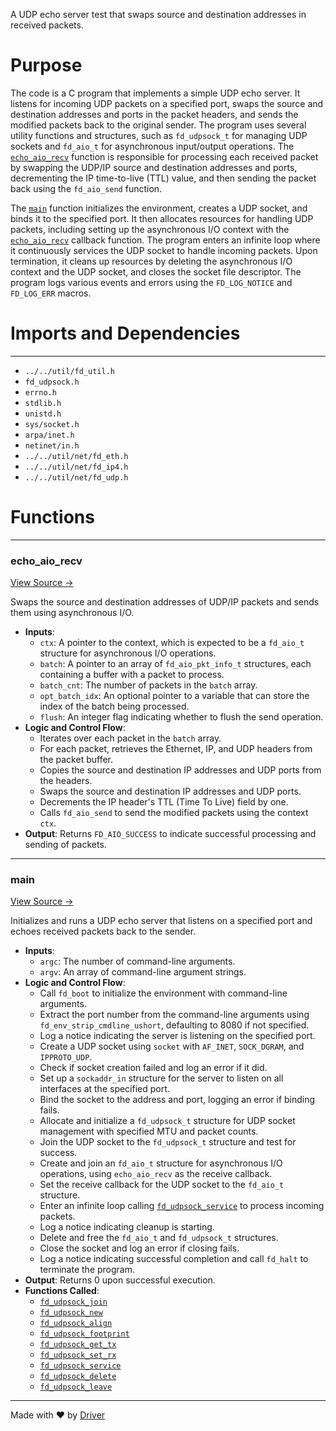 <!--------------------------------------------------------------------------------->
<!-- IMPORTANT: This file is auto-generated by Driver (https://driver.ai). -------->
<!-- Manual edits may be overwritten on future commits. --------------------------->
<!--------------------------------------------------------------------------------->

A UDP echo server test that swaps source and destination addresses in received packets.

# Purpose
The code is a C program that implements a simple UDP echo server. It listens for incoming UDP packets on a specified port, swaps the source and destination addresses and ports in the packet headers, and sends the modified packets back to the original sender. The program uses several utility functions and structures, such as `fd_udpsock_t` for managing UDP sockets and `fd_aio_t` for asynchronous input/output operations. The [`echo_aio_recv`](<#echo_aio_recv>) function is responsible for processing each received packet by swapping the UDP/IP source and destination addresses and ports, decrementing the IP time-to-live (TTL) value, and then sending the packet back using the `fd_aio_send` function.

The [`main`](<#main>) function initializes the environment, creates a UDP socket, and binds it to the specified port. It then allocates resources for handling UDP packets, including setting up the asynchronous I/O context with the [`echo_aio_recv`](<#echo_aio_recv>) callback function. The program enters an infinite loop where it continuously services the UDP socket to handle incoming packets. Upon termination, it cleans up resources by deleting the asynchronous I/O context and the UDP socket, and closes the socket file descriptor. The program logs various events and errors using the `FD_LOG_NOTICE` and `FD_LOG_ERR` macros.
# Imports and Dependencies

---
- `../../util/fd_util.h`
- `fd_udpsock.h`
- `errno.h`
- `stdlib.h`
- `unistd.h`
- `sys/socket.h`
- `arpa/inet.h`
- `netinet/in.h`
- `../../util/net/fd_eth.h`
- `../../util/net/fd_ip4.h`
- `../../util/net/fd_udp.h`


# Functions

---
### echo\_aio\_recv<!-- {{#callable:echo_aio_recv}} -->
[View Source →](<../../../../../src/waltz/udpsock/test_udpsock_echo.c#L13>)

Swaps the source and destination addresses of UDP/IP packets and sends them using asynchronous I/O.
- **Inputs**:
    - `ctx`: A pointer to the context, which is expected to be a `fd_aio_t` structure for asynchronous I/O operations.
    - `batch`: A pointer to an array of `fd_aio_pkt_info_t` structures, each containing a buffer with a packet to process.
    - `batch_cnt`: The number of packets in the `batch` array.
    - `opt_batch_idx`: An optional pointer to a variable that can store the index of the batch being processed.
    - `flush`: An integer flag indicating whether to flush the send operation.
- **Logic and Control Flow**:
    - Iterates over each packet in the `batch` array.
    - For each packet, retrieves the Ethernet, IP, and UDP headers from the packet buffer.
    - Copies the source and destination IP addresses and UDP ports from the headers.
    - Swaps the source and destination IP addresses and UDP ports.
    - Decrements the IP header's TTL (Time To Live) field by one.
    - Calls `fd_aio_send` to send the modified packets using the context `ctx`.
- **Output**: Returns `FD_AIO_SUCCESS` to indicate successful processing and sending of packets.


---
### main<!-- {{#callable:main}} -->
[View Source →](<../../../../../src/waltz/udpsock/test_udpsock_echo.c#L45>)

Initializes and runs a UDP echo server that listens on a specified port and echoes received packets back to the sender.
- **Inputs**:
    - `argc`: The number of command-line arguments.
    - `argv`: An array of command-line argument strings.
- **Logic and Control Flow**:
    - Call `fd_boot` to initialize the environment with command-line arguments.
    - Extract the port number from the command-line arguments using `fd_env_strip_cmdline_ushort`, defaulting to 8080 if not specified.
    - Log a notice indicating the server is listening on the specified port.
    - Create a UDP socket using `socket` with `AF_INET`, `SOCK_DGRAM`, and `IPPROTO_UDP`.
    - Check if socket creation failed and log an error if it did.
    - Set up a `sockaddr_in` structure for the server to listen on all interfaces at the specified port.
    - Bind the socket to the address and port, logging an error if binding fails.
    - Allocate and initialize a `fd_udpsock_t` structure for UDP socket management with specified MTU and packet counts.
    - Join the UDP socket to the `fd_udpsock_t` structure and test for success.
    - Create and join an `fd_aio_t` structure for asynchronous I/O operations, using `echo_aio_recv` as the receive callback.
    - Set the receive callback for the UDP socket to the `fd_aio_t` structure.
    - Enter an infinite loop calling [`fd_udpsock_service`](<fd_udpsock.c.md#fd_udpsock_service>) to process incoming packets.
    - Log a notice indicating cleanup is starting.
    - Delete and free the `fd_aio_t` and `fd_udpsock_t` structures.
    - Close the socket and log an error if closing fails.
    - Log a notice indicating successful completion and call `fd_halt` to terminate the program.
- **Output**: Returns 0 upon successful execution.
- **Functions Called**:
    - [`fd_udpsock_join`](<fd_udpsock.c.md#fd_udpsock_join>)
    - [`fd_udpsock_new`](<fd_udpsock.c.md#fd_udpsock_new>)
    - [`fd_udpsock_align`](<fd_udpsock.c.md#fd_udpsock_align>)
    - [`fd_udpsock_footprint`](<fd_udpsock.c.md#fd_udpsock_footprint>)
    - [`fd_udpsock_get_tx`](<fd_udpsock.c.md#fd_udpsock_get_tx>)
    - [`fd_udpsock_set_rx`](<fd_udpsock.c.md#fd_udpsock_set_rx>)
    - [`fd_udpsock_service`](<fd_udpsock.c.md#fd_udpsock_service>)
    - [`fd_udpsock_delete`](<fd_udpsock.c.md#fd_udpsock_delete>)
    - [`fd_udpsock_leave`](<fd_udpsock.c.md#fd_udpsock_leave>)



---
Made with ❤️ by [Driver](https://www.driver.ai/)